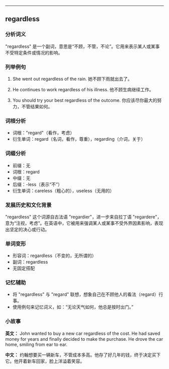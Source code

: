 
---------------
## regardless
### 分析词义
"regardless" 是一个副词，意思是“不顾，不管，不论”。它用来表示某人或某事不受特定条件或情况的影响。

### 列举例句
1. She went out regardless of the rain.
   她不顾下雨就出去了。
   
2. He continues to work regardless of his illness.
   他不顾生病继续工作。

3. You should try your best regardless of the outcome.
   你应该尽你最大的努力，不管结果如何。

### 词根分析
- 词根："regard"（看作，考虑）
- 衍生单词：regard（名词，看作，尊重），regarding（介词，关于）

### 词缀分析
- 前缀：无
- 词根：regard
- 中缀：无
- 后缀：-less（表示“不”）
- 衍生单词：careless（粗心的），useless（无用的）

### 发展历史和文化背景
"regardless" 这个词源自古法语 "regardier"，进一步来自拉丁语 "regardere"，意为“注视，考虑”。在英语中，它被用来强调某人或某事不受外界因素影响，表现出坚定的决心或行动。

### 单词变形
- 形容词：regardless（不变的，无所谓的）
- 副词：regardless
- 无固定搭配

### 记忆辅助
- 将 "regardless" 与 "regard" 联想，想象自己在不顾他人的看法（regard）行事。
- 使用例句来记忆词义，如：“无论天气如何，他总是按时出门。”

### 小故事
**英文：** 
John wanted to buy a new car regardless of the cost. He had saved money for years and finally decided to make the purchase. He drove the car home, smiling from ear to ear.

**中文：**
约翰想要买一辆新车，不管成本多高。他存了好几年的钱，终于决定买下它。他开着新车回家，脸上洋溢着笑容。

